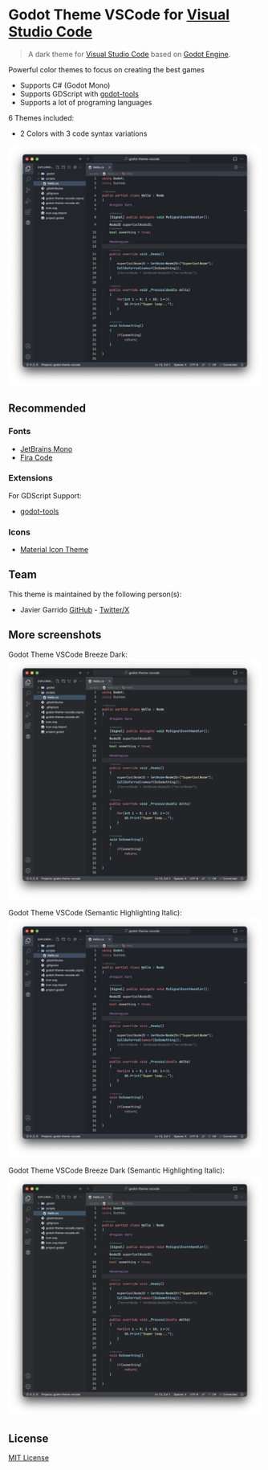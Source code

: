 # Godot Theme VSCode for [Visual Studio Code](http://code.visualstudio.com)

> A dark theme for [Visual Studio Code](http://code.visualstudio.com) based on [Godot Engine](http://www.godotengine.org/).

Powerful color themes to focus on creating the best games

- Supports C# (Godot Mono)
- Supports GDScript with [godot-tools](https://marketplace.visualstudio.com/items?itemName=geequlim.godot-tools)
- Supports a lot of programing languages

6 Themes included:
- 2 Colors with 3 code syntax variations

![Screenshot](https://raw.githubusercontent.com/nodlag/godot-theme-vscode/refs/heads/main/screenshot-godot-theme-vscode.png)


## Recommended

### Fonts

- [JetBrains Mono](https://www.jetbrains.com/lp/mono/)
- [Fira Code](https://github.com/tonsky/FiraCode)

### Extensions

For GDScript Support:
- [godot-tools](https://marketplace.visualstudio.com/items?itemName=geequlim.godot-tools)


### Icons

- [Material Icon Theme](https://marketplace.visualstudio.com/items?itemName=PKief.material-icon-theme)

## Team

This theme is maintained by the following person(s):

- Javier Garrido [GitHub](https://github.com/nodlag) - [Twitter/X](https://twitter.com/nodlag)

## More screenshots

Godot Theme VSCode Breeze Dark:
![Screenshot](https://raw.githubusercontent.com/nodlag/godot-theme-vscode/refs/heads/main/screenshot-godot-theme-vscode-breeze-dark.png)

Godot Theme VSCode (Semantic Highlighting Italic):
![Screenshot](https://raw.githubusercontent.com/nodlag/godot-theme-vscode/refs/heads/main/screenshot-godot-theme-vscode-semantic-highlighting-italic.png)

Godot Theme VSCode Breeze Dark (Semantic Highlighting Italic):
![Screenshot](https://raw.githubusercontent.com/nodlag/godot-theme-vscode/refs/heads/main/screenshot-godot-theme-vscode-breeze-dark-semantic-highlighting-italic.png)

## License

[MIT License](https://github.com/nodlag/godot-theme-vscode/blob/main/LICENSE)